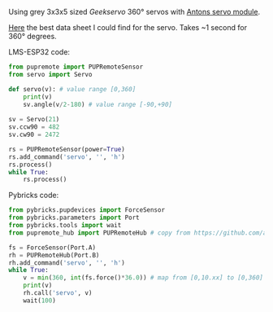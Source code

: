 Using grey 3x3x5 sized _Geekservo_ 360° servos with [Antons servo module](https://docs.antonsmindstorms.com/en/latest/Software/mpy_robot_tools.html#mpy-robot-tools-servo-module).

[Here](https://shop.pimoroni.com/products/geekservo-building-bricks-360-degree-servo) the best data sheet I could find for the servo. Takes ~1 second for 360° degrees.

LMS-ESP32 code:

```python
from pupremote import PUPRemoteSensor
from servo import Servo

def servo(v): # value range [0,360]
    print(v)
    sv.angle(v/2-180) # value range [-90,+90]
    
sv = Servo(21)
sv.ccw90 = 482
sv.cw90 = 2472

rs = PUPRemoteSensor(power=True)
rs.add_command('servo', '', 'h')
rs.process()
while True:
    rs.process()
```

Pybricks code:
```python
from pybricks.pupdevices import ForceSensor
from pybricks.parameters import Port
from pybricks.tools import wait
from pupremote_hub import PUPRemoteHub # copy from https://github.com/antonvh/PUPRemote/blob/main/src/pupremote_hub.py

fs = ForceSensor(Port.A)
rh = PUPRemoteHub(Port.B)
rh.add_command('servo', '', 'h')
while True:
    v = min(360, int(fs.force()*36.0)) # map from [0,10.xx] to [0,360]
    print(v)
    rh.call('servo', v)
    wait(100)
```
